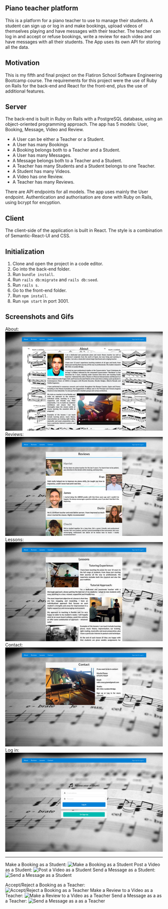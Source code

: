 ## Piano teacher platform

This is a platform for a piano teacher to use to manage their students. A student can sign up or log in and make bookings, upload videos of themselves playing and have messages with their teacher. The teacher can log in and accept or refuse bookings, write a review for each video and have messages with all their students. The App uses its own API for storing all the data.

## Motivation

This is my fifth and final project on the Flatiron School Software Engineering Bootcamp course. The requirements for this project were the use of Ruby on Rails for the back-end and React for the front-end, plus the use of additional features.

## Server

The back-end is built in Ruby on Rails with a PostgreSQL database, using an object-oriented programming approach. The app has 5 models: User, Booking, Message, Video and Review.

- A User can be either a Teacher or a Student.
- A User has many Bookings
- A Booking belongs both to a Teacher and a Student.
- A User has many Messages.
- A Message belongs both to a Teacher and a Student.
- A Teacher has many Students and a Student belongs to one Teacher.
- A Student has many Videos.
- A Video has one Review.
- A Teacher has many Reviews.

There are API endpoints for all models. The app uses mainly the User endpoint. Authentication and authorisation are done with Ruby on Rails, using bcrypt for encyption.

## Client

The client-side of the application is built in React. The style is a combination of Semantic-React-UI and CSS.

## Initialization

1. Clone and open the project in a code editor.
2. Go into the back-end folder.
3. Run `bundle install`.
4. Run `rails db:migrate` and `rails db:seed`.
5. Run `rails s`.
6. Go to the front-end folder.
7. Run `npm install`.
8. Run `npm start` in port 3001.

## Screenshots and Gifs

About:
![About](https://github.com/DarkScarbo/Mod-5-Project---My-Piano-Teaching-Website/blob/master/front-end/public/About.png)
Reviews:
![Reviews](https://github.com/DarkScarbo/Mod-5-Project---My-Piano-Teaching-Website/blob/master/front-end/public/Reviews.png)
Lessons:
![Lessons](https://github.com/DarkScarbo/Mod-5-Project---My-Piano-Teaching-Website/blob/master/front-end/public/Lessons.png)
Contact:
![Contact](https://github.com/DarkScarbo/Mod-5-Project---My-Piano-Teaching-Website/blob/master/front-end/public/Contact.png)
Log in:
![Sign up or Log in](https://github.com/DarkScarbo/Mod-5-Project---My-Piano-Teaching-Website/blob/master/front-end/public/LogIn.png)

---

Make a Booking as a Student:
![Make a Booking as a Student](https://github.com/DarkScarbo/Mod-5-Project---My-Piano-Teaching-Website/blob/master/front-end/public/Student-Booking.gif)
Post a Video as a Student:
![Post a Video as a Student](https://github.com/DarkScarbo/Mod-5-Project---My-Piano-Teaching-Website/blob/master/front-end/public/Student-Video.gif)
Send a Message as a Student:
![Send a Message as a Student](https://github.com/DarkScarbo/Mod-5-Project---My-Piano-Teaching-Website/blob/master/front-end/public/Student-Message.gif)

Accept/Reject a Booking as a Teacher:
![Accept/Reject a Booking as a Teacher](https://github.com/DarkScarbo/Mod-5-Project---My-Piano-Teaching-Website/blob/master/front-end/public/Teacher-Booking.gif)
Make a Review to a Video as a Teacher:
![Make a Review to a Video as a Teacher](https://github.com/DarkScarbo/Mod-5-Project---My-Piano-Teaching-Website/blob/master/front-end/public/Teacher-Video.gif)
Send a Message as a as a Teacher:
![Send a Message as a as a Teacher](https://github.com/DarkScarbo/Mod-5-Project---My-Piano-Teaching-Website/blob/master/front-end/public/Teacher-Message.gif)
